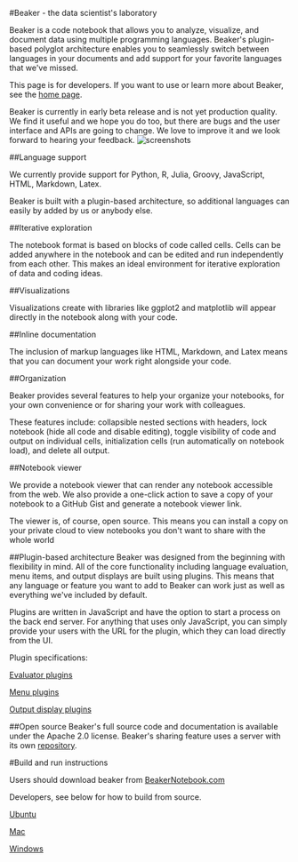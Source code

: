 <!--
    Copyright 2014 TWO SIGMA OPEN SOURCE, LLC

    Licensed under the Apache License, Version 2.0 (the "License");
    you may not use this file except in compliance with the License.
    You may obtain a copy of the License at

           http://www.apache.org/licenses/LICENSE-2.0

    Unless required by applicable law or agreed to in writing, software
    distributed under the License is distributed on an "AS IS" BASIS,
    WITHOUT WARRANTIES OR CONDITIONS OF ANY KIND, either express or implied.
    See the License for the specific language governing permissions and
    limitations under the License.
-->
 


#Beaker - the data scientist's laboratory

Beaker is a code notebook that allows you to analyze, visualize, and document data using multiple programming languages. Beaker's plugin-based polyglot architecture enables you to seamlessly switch between languages in your documents and add support for your favorite languages that we've missed.

This page is for developers.  If you want to use or learn more about Beaker, see the [home page](http://beakernotebook.com).

Beaker is currently in early beta release and is not yet production quality. We find it useful and we hope you do too, but there are bugs and the user interface and APIs are going to change. We love to improve it and we look forward to hearing your feedback.
![screenshots](http://twosigma.github.io/beaker-notebook/images/bk4.png)

##Language support

We currently provide support for Python, R, Julia, Groovy, JavaScript, HTML, Markdown, Latex.

Beaker is built with a plugin-based architecture, so additional languages can easily by added by us or anybody else.

##Iterative exploration

The notebook format is based on blocks of code called cells. Cells can be added anywhere in the notebook and can be edited and run independently from each other. This makes an ideal environment for iterative exploration of data and coding ideas.

##Visualizations

Visualizations create with libraries like ggplot2 and matplotlib will appear directly in the notebook along with your code.

##Inline documentation

The inclusion of markup languages like HTML, Markdown, and Latex means that you can document your work right alongside your code.

##Organization

Beaker provides several features to help your organize your notebooks, for your own convenience or for sharing your work with colleagues.

These features include: collapsible nested sections with headers, lock notebook (hide all code and disable editing), toggle visibility of code and output on individual cells, initialization cells (run automatically on notebook load), and delete all output.

##Notebook viewer

We provide a notebook viewer that can render any notebook accessible from the web. We also provide a one-click action to save a copy of your notebook to a GitHub Gist and generate a notebook viewer link.

The viewer is, of course, open source. This means you can install a copy on your private cloud to view notebooks you don't want to share with the whole world

##Plugin-based architecture
Beaker was designed from the beginning with flexibility in mind. All of the core functionality including language evaluation, menu items, and output displays are built using plugins. This means that any language or feature you want to add to Beaker can work just as well as everything we've included by default.

Plugins are written in JavaScript and have the option to start a process on the back end server. For anything that uses only JavaScript, you can simply provide your users with the URL for the plugin, which they can load directly from the UI.

Plugin specifications:

[Evaluator plugins](https://github.com/twosigma/beaker-notebook/wiki/Eval-plugin-spec)

[Menu plugins](https://github.com/twosigma/beaker-notebook/wiki/Menu-plugin-spec)

[Output display plugins](https://github.com/twosigma/beaker-notebook/wiki/OutputDisplay-spec)

##Open source
Beaker's full source code and documentation is available under the Apache 2.0 license.  Beaker's sharing feature uses a server with its own [repository](https://github.com/twosigma/beaker-sharing-server).

 
#Build and run instructions

Users should download beaker from [BeakerNotebook.com](http://beakernotebook.com)

Developers, see below for how to build from source.

[Ubuntu](https://github.com/twosigma/beaker-notebook/wiki/Ubuntu-build-and-run)

[Mac](https://github.com/twosigma/beaker-notebook/wiki/Mac-build-and-run)

[Windows](https://github.com/twosigma/beaker-notebook/wiki/Windows-build-and-run)
